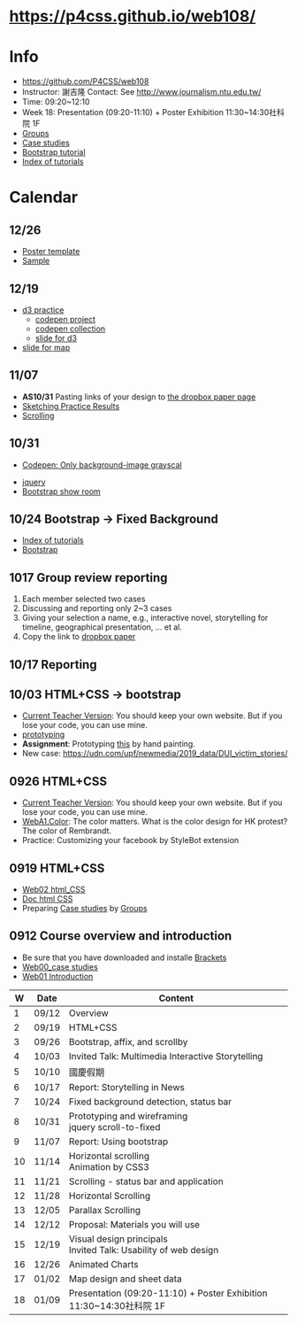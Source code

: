 # https://p4css.github.io/web108/

# Info
* https://github.com/P4CSS/web108
* Instructor: 謝吉隆 Contact: See http://www.journalism.ntu.edu.tw/
* Time: 09:20~12:10
* Week 18: Presentation (09:20-11:10) + Poster Exhibition 11:30~14:30社科院 1F
* [Groups](https://paper.dropbox.com/doc/Web108-Groups--AlDEsLAtf6I49gVG8ctA0JClAQ-HxDR3rnP5BPjJj47VioY4)
* [Case studies](https://paper.dropbox.com/doc/Web108-Case-Studies--AlB3JDMhctHEMKRbPlkF2oxzAg-KvOG2nIwdD1yHxZOhAgAI)
* [Bootstrap tutorial](https://paper.dropbox.com/doc/BS01-Basic--AmzrH3UnX~buNUkHtW3DEbPrAQ-WiMAngjSMsHk4YYcznJgL)
* [Index of tutorials](http://homepage.ntu.edu.tw/~jerryhsieh/web/)

# Calendar

## 12/26
* [Poster template](https://www.dropbox.com/s/vuu41ld12jn9o8g/poster1081_web.pptx?dl=0)
* [Sample]()

## 12/19
* [d3 practice](http://homepage.ntu.edu.tw/~jerryhsieh/d3/d1_d3bar/d3bar.html)
  - [codepen project](https://codepen.io/jirlong/project/editor/AbqjoP)
  - [codepen collection](https://codepen.io/collection/AzPxVg/)
  - [slide for d3](https://drive.google.com/open?id=1gHaYouGH_5Oeo-0BdRO1OwYpPpHk6nSC9Nxc7hgw-_Y)
* [slide for map](https://drive.google.com/open?id=197O7V94ZsUU3nUCW9ARyPqx1gWVwEQKirEMgs8DIPE0)


## 11/07
* **AS10/31** Pasting links of your design to [the dropbox paper page](https://paper.dropbox.com/doc/Web108-AS1031--AnmneHNf_wgAI9DOUjax0G9cAg-oO22g5cEexb88IaEfXErp)
* [Sketching Practice Results](https://drive.google.com/open?id=1si-BErc2JIGpqFbjkdIO0-XLQAb0ajsq)
* [Scrolling](https://docs.google.com/presentation/d/e/2PACX-1vSzLjy8eWHL7_bh2wHjdOhiycpcPapZqTJTEs5wozhzcSVdeD9JglH-tAv0ypgk-HiivUtmijJhFveJ/pub?start=false&loop=false&delayms=3000)



## 10/31
  - [Codepen: Only background-image grayscal](https://codepen.io/TheWebDevKev/pen/RPZzOy)
* [jquery](https://docs.google.com/presentation/d/1iWIAoMnbvtgwPHHHnFD80qOdCXqRLVIle99X5kaB9sk/edit?usp=sharing)
* [Bootstrap show room](http://homepage.ntu.edu.tw/~jerryhsieh/web/2_1_bootstrap_basic.html)


## 10/24 Bootstrap -> Fixed Background
* [Index of tutorials](http://homepage.ntu.edu.tw/~jerryhsieh/web/)
* [Bootstrap](https://paper.dropbox.com/doc/BS01-Basic--AnN~pcj~0wA1QkQc7PY~YS55AQ-WiMAngjSMsHk4YYcznJgL)


## 1017 Group review reporting
1. Each member selected two cases
2. Discussing and reporting only 2~3 cases
3. Giving your selection a name, e.g., interactive novel, storytelling for timeline, geographical presentation, ... et al.
4. Copy the link to [dropbox paper](https://paper.dropbox.com/doc/Web108-Case-Studies--AlceZH~4unLDQ~Mv1YpD8tYZAg-KvOG2nIwdD1yHxZOhAgAI)




## 10/17 Reporting

## 10/03 HTML+CSS -> bootstrap
* [Current Teacher Version](https://www.dropbox.com/sh/n4pn9zpyiavh3gf/AAD58ZtHG0_oVbHw8721UQ0ta?dl=0): You should keep your own website. But if you lose your code, you can use mine.
* [prototyping](https://docs.google.com/presentation/d/e/2PACX-1vRnXahVH_yKDR9cEo2TbVj3_vOkomZZdjwPLwZ2RFW-XHb9AJxmDozG9DISXNT_QRZazS-x0H_nQpZf/pub?start=false&loop=false&delayms=3000)
* **Assignment**: Prototyping [this](http://bunkai-kei.com/special/Elect-LO-nica/) by hand painting.
* New case: https://udn.com/upf/newmedia/2019_data/DUI_victim_stories/

## 0926 HTML+CSS
* [Current Teacher Version](https://www.dropbox.com/sh/n4pn9zpyiavh3gf/AAD58ZtHG0_oVbHw8721UQ0ta?dl=0): You should keep your own website. But if you lose your code, you can use mine.
* [WebA1.Color](https://docs.google.com/presentation/d/e/2PACX-1vQntCcJS2Yc8Umvq10Ofyyd9n8pnau9p0bOyjgF56eJYlk28OOlB0EKiv9nes1e3mq7XB_LziGWgXtx/pub?start=false&loop=false&delayms=3000&slide=id.g63b0e7c8d4_0_0): The color matters. What is the color design for HK protest? The color of Rembrandt.
* Practice: Customizing your facebook by StyleBot extension

## 0919 HTML+CSS
* [Web02 html_CSS](https://docs.google.com/presentation/d/e/2PACX-1vREyxX9qnkQlH0DRddpxHWR0d8F-CtyFppr6dB1GXkUj8kmNDSUirNouyWRNIv-t_SJJDtjQ9vzspt8/pub?start=false&loop=false&delayms=3000)
* [Doc html CSS](https://docs.google.com/document/d/1sWChYvnCW2zRlWbHY1pVhDYczMBKNH6i1koZNG7IdQs/edit?usp=sharing)
* Preparing [Case studies](https://paper.dropbox.com/doc/Web108-Case-Studies--AlB3JDMhctHEMKRbPlkF2oxzAg-KvOG2nIwdD1yHxZOhAgAI) by [Groups](https://paper.dropbox.com/doc/Web108-Groups--AlDEsLAtf6I49gVG8ctA0JClAQ-HxDR3rnP5BPjJj47VioY4)

## 0912 Course overview and introduction
* Be sure that you have downloaded and installe [Brackets](http://brackets.io/)
* [Web00_case studies](https://docs.google.com/presentation/d/e/2PACX-1vROGOYmFaNxuFvGnta79LwJlu9FTrHj-nM1fDHFtYRKo_Gnlu9_cFWEo6JgTYQn_gQERJX2rPFm9PCP/pub?start=false&loop=false&delayms=3000)
* [Web01 Introduction](https://docs.google.com/presentation/d/e/2PACX-1vSn4136pWlNea1Kn79F73lE4UU7zpbFRatmnwG7LsLrxsqK71zlC8L7J9iT8cct5aavfONB3IoFqN7K/pub?start=false&loop=false&delayms=3000)

| W  | Date  | Content                                                           |
| -- | ----- | ----------------------------------------------------------------- |
| 1  | 09/12 | Overview                                                          |
| 2  | 09/19 | HTML+CSS                                                          |
| 3  | 09/26 | Bootstrap, affix, and scrollby                                    |
| 4  | 10/03 | Invited Talk: Multimedia Interactive Storytelling                 |
| 5  | 10/10 | 國慶假期                                                            |
| 6  | 10/17 | Report: Storytelling in News                                      |
| 7  | 10/24 | Fixed background detection, status bar                            |
| 8  | 10/31 | Prototyping and wireframing<br>jquery scroll-to-fixed             |
| 9  | 11/07 | Report: Using bootstrap                                           |
| 10 | 11/14 | Horizontal scrolling<br>Animation by CSS3                         |
| 11 | 11/21 | Scrolling - status bar and application                            |
| 12 | 11/28 | Horizontal Scrolling                                              |
| 13 | 12/05 | Parallax Scrolling                                                |
| 14 | 12/12 | Proposal: Materials you will use                                  |
| 15 | 12/19 | Visual design principals<br>Invited Talk: Usability of web design |
| 16 | 12/26 | Animated Charts                                                   |
| 17 | 01/02 | Map design and sheet data                                         |
| 18 | 01/09 | Presentation (09:20-11:10) + Poster Exhibition 11:30~14:30社科院 1F  |



<!--
* 11/26 - Scrollspy detection 
* 12/03 - Map design + case sharing by TA
* 12/10 - Proposal: Materials you will use 
* 12/17 - Parallax scrolling
* 12/24 - Invited Speech: Google analytics by Hans (confirmed)
* 12/31 - 彈性放假 
* 01/07 - Final Presentation
## 12/17 map design and sheet data
* [Map design using mapboax and d3.js](https://docs.google.com/presentation/d/197O7V94ZsUU3nUCW9ARyPqx1gWVwEQKirEMgs8DIPE0/edit?usp=sharing)
* [Reading JSON and CSV by jquery](https://docs.google.com/document/d/1hmC9_q1aDARQ-Vx2lKMoZGy4lDS-4nfiRS9A29L1Aoo/edit?usp=sharing)
## 12/03 Horizontal Scrolling and Scrollspy detection
* [Image processing for dummies](https://docs.google.com/presentation/d/e/2PACX-1vT8bdqWsysJ4KvQT02B6ZrPC5XDVhOjsPouZV3HX2CiPvAXHhU1wc1YoCkCHYnnPY8uCKOSnjPFssxd/pub?start=false&loop=false&delayms=3000)
* Next week: Preparing and presenting some of your image materials.
## 11/26 Scrollspy detection
## 11/19 - Animation by CSS3
* [Doc: jquery](https://drive.google.com/open?id=1qQyLEJG29nCZR1ZKQWJexTJ1O1I1zhn47SlVcDZOxgM)
## 1112 scrolling - status bar
* [Scrolling](https://docs.google.com/presentation/d/1s8RWoxJKCzX4ukLY6PVBvPKxZx5iLZ1DwCDXcrQvJvs/edit?usp=sharing)
## 1105 Prototyping and wireframing (Invited instruction)
## 1010 Vacation

-->
<!--
# Student works
* [Scrolling webpage case studies](https://paper.dropbox.com/doc/Web107-case-studies--ARHgyEtvh47GRtnA4Ta~LOy1AQ-ONwKODVzyMYupUJxfh8Ce): please help to update and upload your case studies.
* [fixed background](https://paper.dropbox.com/doc/web107-practice--ARFO4x1Gb40BVdL1ivAKIbyrAg-cSzbAZBdjuXta1wRAosY6)
-->
<!--
* [Dropbox link](https://www.dropbox.com/sh/z0i278fngz4322l/AACTWwNuyyAfH-28iX40J-9Qa?dl=0) to download all course materials%}
* Webpage outcome http://homepage.ntu.edu.tw/~jerryhsieh/web
-->
